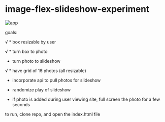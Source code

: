 # image-flex-slideshow-experiment
![app](http://i.imgur.com/1pTkyqd.png)

goals:

√ * box resizable by user

√ * turn box to photo

* turn photo to slideshow
 
√ * have grid of 16 photos (all resizable) 

* incorporate api to pull photos for slideshow
 
* randomize play of slideshow
 
* if photo is added during user viewing site, full screen the photo for a few seconds

to run, clone repo, and open the index.html file
